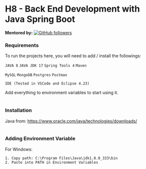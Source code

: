# H8 - Back End Development with Java Spring Boot

**Mentored by:** [![GitHub followers](https://img.shields.io/github/followers/arifswn?label=Arif%20Setiawan&style=social)](https://github.com/arifswn)

### Requirements

To run the projects here, you will need to add / install the followings: 

`JAVA 8` `JAVA JDK 17` `Spring Tools 4` `Maven`

`MySQL` `MongoDB` `Postgres` `Postman`

`IDE (Tested in VSCode and Eclipse 4.23)`


Add everything to environment variables to start using it.
\
&nbsp;

### Installation

Java from: https://www.oracle.com/java/technologies/downloads/
\
&nbsp;

### Adding Environment Variable

For Windows:

    1. Copy path: C:\Program Files\Java\jdk1.8.0_333\bin
    2. Paste into PATH in Environment Variables
\
&nbsp;
